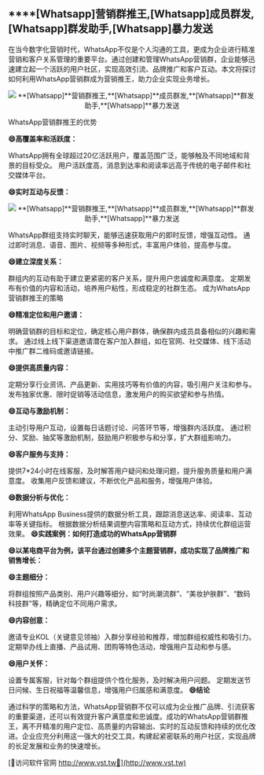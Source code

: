 ## ****[Whatsapp]**营销群推王,**[Whatsapp]**成员群发,**[Whatsapp]**群发助手,**[Whatsapp]**暴力发送**

在当今数字化营销时代，WhatsApp不仅是个人沟通的工具，更成为企业进行精准营销和客户关系管理的重要平台。通过创建和管理WhatsApp营销群，企业能够迅速建立起一个活跃的用户社区，实现高效引流、品牌推广和客户互动。本文将探讨如何利用WhatsApp营销群成为营销推王，助力企业实现业务增长。

 <center><img src="https://vst.tw/MP4/tuiguang/png/7.png" alt="**[Whatsapp]**营销群推王,**[Whatsapp]**成员群发,**[Whatsapp]**群发助手,**[Whatsapp]**暴力发送"></center>

WhatsApp营销群推王的优势

**😄高覆盖率和活跃度：**

WhatsApp拥有全球超过20亿活跃用户，覆盖范围广泛，能够触及不同地域和背景的目标受众。
用户活跃度高，消息到达率和阅读率远高于传统的电子邮件和社交媒体平台。

**😄实时互动与反馈：**

 <center><img src="https://vst.tw/MP4/tuiguang/png/2.png" alt="**[Whatsapp]**营销群推王,**[Whatsapp]**成员群发,**[Whatsapp]**群发助手,**[Whatsapp]**暴力发送"></center>

WhatsApp群组支持实时聊天，能够迅速获取用户的即时反馈，增强互动性。
通过即时消息、语音、图片、视频等多种形式，丰富用户体验，提高参与度。

**😄建立深度关系：**

群组内的互动有助于建立更紧密的客户关系，提升用户忠诚度和满意度。
定期发布有价值的内容和活动，培养用户粘性，形成稳定的社群生态。
成为WhatsApp营销群推王的策略

**😄精准定位和用户邀请：**

明确营销群的目标和定位，确定核心用户群体，确保群内成员具备相似的兴趣和需求。
通过线上线下渠道邀请潜在客户加入群组，如在官网、社交媒体、线下活动中推广群二维码或邀请链接。

**😄提供高质量内容：**

定期分享行业资讯、产品更新、实用技巧等有价值的内容，吸引用户关注和参与。
发布独家优惠、限时促销等活动信息，激发用户的购买欲望和参与热情。

**😄互动与激励机制：**

主动引导用户互动，设置每日话题讨论、问答环节等，增强群内活跃度。
通过积分、奖励、抽奖等激励机制，鼓励用户积极参与和分享，扩大群组影响力。

**😄客户服务与支持：**

提供7*24小时在线客服，及时解答用户疑问和处理问题，提升服务质量和用户满意度。
收集用户反馈和建议，不断优化产品和服务，增强用户体验。

**😄数据分析与优化：**

利用WhatsApp Business提供的数据分析工具，跟踪消息送达率、阅读率、互动率等关键指标。
根据数据分析结果调整内容策略和互动方式，持续优化群组运营效果。
**😄实践案例：如何打造成功的WhatsApp营销群**

**😄以某电商平台为例，该平台通过创建多个主题营销群，成功实现了品牌推广和销售增长：**

**😄主题细分：**

将群组按照产品类别、用户兴趣等细分，如“时尚潮流群”、“美妆护肤群”、“数码科技群”等，精确定位不同用户需求。

**😄内容创意：**

邀请专业KOL（关键意见领袖）入群分享经验和推荐，增加群组权威性和吸引力。
定期举办线上直播、产品试用、团购等特色活动，增强用户互动和参与感。

**😄用户关怀：**

设置专属客服，针对每个群组提供个性化服务，及时解决用户问题。
定期发送节日问候、生日祝福等温馨信息，增强用户归属感和满意度。
**😄结论**

通过科学的策略和方法，WhatsApp营销群不仅可以成为企业推广品牌、引流获客的重要渠道，还可以有效提升客户满意度和忠诚度。成功的WhatsApp营销群推王，离不开精准的用户定位、高质量的内容输出、实时的互动反馈和持续的优化改进。企业应充分利用这一强大的社交工具，构建起紧密联系的用户社区，实现品牌的长足发展和业务的快速增长。


[👻访问软件官网 http://www.vst.tw👻](http://www.vst.tw)
